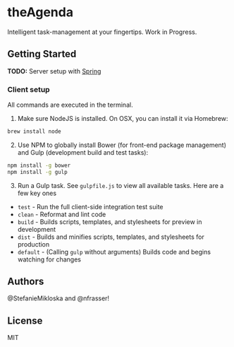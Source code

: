 theAgenda
=========

Intelligent task-management at your fingertips. Work in Progress.

## Getting Started

**TODO:** Server setup with [Spring](http://spring.io/)

### Client setup

All commands are executed in the terminal.

1. Make sure NodeJS is installed. On OSX, you can install it via Homebrew:

```sh
brew install node
```

2. Use NPM to globally install Bower (for front-end package management) and Gulp (development build and test tasks):

```sh
npm install -g bower
npm install -g gulp
```

3. Run a Gulp task. See `gulpfile.js` to view all available tasks. Here are a few key ones

 - `test` - Run the full client-side integration test suite
 - `clean` - Reformat and lint code
 - `build` - Builds scripts, templates, and stylesheets for preview in development
 - `dist` - Builds and minifies scripts, templates, and stylesheets for production
 - `default` - (Calling `gulp` without arguments) Builds code and begins watching for changes


## Authors

@StefanieMikloska and @nfrasser!

## License

MIT

